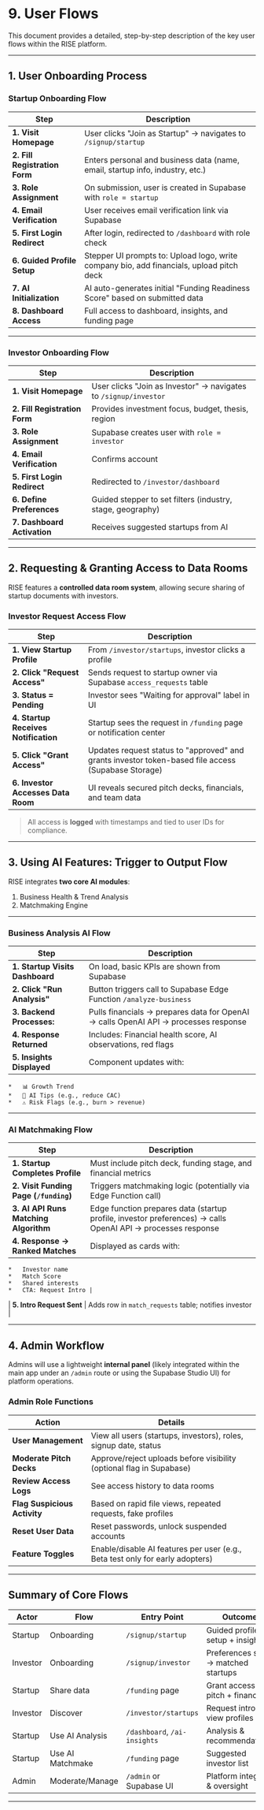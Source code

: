 # 9. User Flows

This document provides a detailed, step-by-step description of the key user flows within the RISE platform.

---

## 1. User Onboarding Process

### Startup Onboarding Flow
| Step | Description |
|------|-------------|
| **1. Visit Homepage** | User clicks "Join as Startup" → navigates to `/signup/startup` |
| **2. Fill Registration Form** | Enters personal and business data (name, email, startup info, industry, etc.) |
| **3. Role Assignment** | On submission, user is created in Supabase with `role = startup` |
| **4. Email Verification** | User receives email verification link via Supabase |
| **5. First Login Redirect** | After login, redirected to `/dashboard` with role check |
| **6. Guided Profile Setup** | Stepper UI prompts to: Upload logo, write company bio, add financials, upload pitch deck |
| **7. AI Initialization** | AI auto-generates initial "Funding Readiness Score" based on submitted data |
| **8. Dashboard Access** | Full access to dashboard, insights, and funding page |

---

### Investor Onboarding Flow
| Step | Description |
|------|-------------|
| **1. Visit Homepage** | User clicks "Join as Investor" → navigates to `/signup/investor` |
| **2. Fill Registration Form** | Provides investment focus, budget, thesis, region |
| **3. Role Assignment** | Supabase creates user with `role = investor` |
| **4. Email Verification** | Confirms account |
| **5. First Login Redirect** | Redirected to `/investor/dashboard` |
| **6. Define Preferences** | Guided stepper to set filters (industry, stage, geography) |
| **7. Dashboard Activation** | Receives suggested startups from AI |

---

## 2. Requesting & Granting Access to Data Rooms

RISE features a **controlled data room system**, allowing secure sharing of startup documents with investors.

### Investor Request Access Flow
| Step | Description |
|------|-------------|
| **1. View Startup Profile** | From `/investor/startups`, investor clicks a profile |
| **2. Click "Request Access"** | Sends request to startup owner via Supabase `access_requests` table |
| **3. Status = Pending** | Investor sees "Waiting for approval" label in UI |
| **4. Startup Receives Notification** | Startup sees the request in `/funding` page or notification center |
| **5. Click "Grant Access"** | Updates request status to "approved" and grants investor token-based file access (Supabase Storage) |
| **6. Investor Accesses Data Room** | UI reveals secured pitch decks, financials, and team data |

> All access is **logged** with timestamps and tied to user IDs for compliance.

---

## 3. Using AI Features: Trigger to Output Flow

RISE integrates **two core AI modules**:
1.  Business Health & Trend Analysis
2.  Matchmaking Engine

---

### Business Analysis AI Flow
| Step | Description |
|------|-------------|
| **1. Startup Visits Dashboard** | On load, basic KPIs are shown from Supabase |
| **2. Click "Run Analysis"** | Button triggers call to Supabase Edge Function `/analyze-business` |
| **3. Backend Processes:** | Pulls financials → prepares data for OpenAI → calls OpenAI API → processes response |
| **4. Response Returned** | Includes: Financial health score, AI observations, red flags |
| **5. Insights Displayed** | Component updates with:
    *   📊 Growth Trend
    *   🧠 AI Tips (e.g., reduce CAC)
    *   ⚠️ Risk Flags (e.g., burn > revenue)

---

### AI Matchmaking Flow
| Step | Description |
|------|-------------|
| **1. Startup Completes Profile** | Must include pitch deck, funding stage, and financial metrics |
| **2. Visit Funding Page (`/funding`)** | Triggers matchmaking logic (potentially via Edge Function call) |
| **3. AI API Runs Matching Algorithm** | Edge function prepares data (startup profile, investor preferences) → calls OpenAI API → processes response |
| **4. Response → Ranked Matches** | Displayed as cards with:
    *   Investor name
    *   Match Score
    *   Shared interests
    *   CTA: Request Intro |
| **5. Intro Request Sent** | Adds row in `match_requests` table; notifies investor |

---

## 4. Admin Workflow

Admins will use a lightweight **internal panel** (likely integrated within the main app under an `/admin` route or using the Supabase Studio UI) for platform operations.

### Admin Role Functions
| Action | Details |
|--------|---------|
| **User Management** | View all users (startups, investors), roles, signup date, status |
| **Moderate Pitch Decks** | Approve/reject uploads before visibility (optional flag in Supabase) |
| **Review Access Logs** | See access history to data rooms |
| **Flag Suspicious Activity** | Based on rapid file views, repeated requests, fake profiles |
| **Reset User Data** | Reset passwords, unlock suspended accounts |
| **Feature Toggles** | Enable/disable AI features per user (e.g., Beta test only for early adopters) |

---

## Summary of Core Flows

| Actor    | Flow             | Entry Point             | Outcome                               |
|----------|------------------|-------------------------|---------------------------------------|
| Startup  | Onboarding       | `/signup/startup`       | Guided profile setup + insights       |
| Investor | Onboarding       | `/signup/investor`      | Preferences set → matched startups    |
| Startup  | Share data       | `/funding` page         | Grant access to pitch + financials    |
| Investor | Discover         | `/investor/startups`    | Request intro + view profiles         |
| Startup  | Use AI Analysis  | `/dashboard`, `/ai-insights` | Analysis & recommendations            |
| Startup  | Use AI Matchmake | `/funding` page         | Suggested investor list               |
| Admin    | Moderate/Manage  | `/admin` or Supabase UI | Platform integrity & oversight        |

--- 